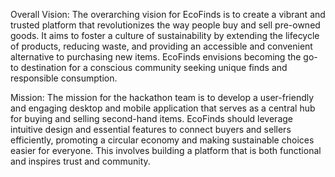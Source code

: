 Overall Vision: 
        The overarching vision for EcoFinds is to create a vibrant and trusted 
platform that revolutionizes the way people buy and sell pre-owned goods. It aims to 
foster a culture of sustainability by extending the lifecycle of products, reducing waste, 
and providing an accessible and convenient alternative to purchasing new items. 
EcoFinds envisions becoming the go-to destination for a conscious community seeking 
unique finds and responsible consumption. 

Mission: 
        The mission for the hackathon team is to develop a user-friendly and 
engaging desktop and mobile application that serves as a central hub for buying and 
selling second-hand items. EcoFinds should leverage intuitive design and essential 
features to connect buyers and sellers efficiently, promoting a circular economy and 
making sustainable choices easier for everyone. This involves building a platform that is 
both functional and inspires trust and community.
